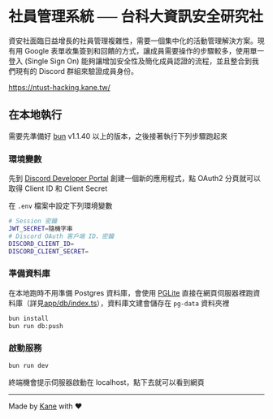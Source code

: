 # 社員管理系統 ── 台科大資訊安全研究社

資安社面臨日益增長的社員管理複雜性，需要一個集中化的活動管理解決方案。現有用 Google 表單收集簽到和回饋的方式，讓成員需要操作的步驟較多，使用單一登入 (Single Sign On) 能夠讓增加安全性及簡化成員認證的流程，並且整合到我們現有的 Discord 群組來驗證成員身份。

https://ntust-hacking.kane.tw/

## 在本地執行

需要先準備好 [bun](https://bun.sh/) v1.1.40 以上的版本，之後接著執行下列步驟跑起來

### 環境變數

先到 [Discord Developer Portal](https://discord.com/developers/applications) 創建一個新的應用程式，點 OAuth2 分頁就可以取得 Client ID 和 Client Secret

在 `.env` 檔案中設定下列環境變數

```bash
# Session 密鑰
JWT_SECRET=隨機字串
# Discord OAuth 客戶端 ID、密鑰
DISCORD_CLIENT_ID=
DISCORD_CLIENT_SECRET=
```

### 準備資料庫

在本地跑時不用準備 Postgres 資料庫，會使用 [PGLite](https://pglite.dev/) 直接在網頁伺服器裡跑資料庫（詳見[app/db/index.ts](app/db/index.ts)），資料庫文建會儲存在 `pg-data` 資料夾裡

```bash
bun install
bun run db:push
```

### 啟動服務

```bash
bun run dev
```

終端機會提示伺服器啟動在 localhost，點下去就可以看到網頁

---

Made by [Kane](https://kane.tw/) with ❤️
